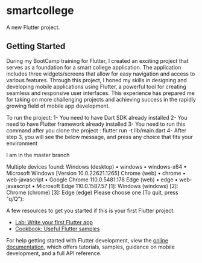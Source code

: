 # smartcollege

A new Flutter project.

## Getting Started

During my BootCamp training for Flutter, I created an exciting project that serves as a foundation for a smart college application. The application includes three widgets/screens that allow for easy navigation and access to various features. Through this project, I honed my skills in designing and developing mobile applications using Flutter, a powerful tool for creating seamless and responsive user interfaces. This experience has prepared me for taking on more challenging projects and achieving success in the rapidly growing field of mobile app development.

To run the project:
1- You need to have Dart SDK already installed
2- You need to have Flutter framework already installed
3- You need to run this command after you clone the project : flutter run -t lib/main.dart
4- After step 3, you will see the below message, and press any choice that fits your environment

I am in the master branch

Multiple devices found:
Windows (desktop) • windows • windows-x64    • Microsoft Windows [Version 10.0.22621.1265]
Chrome (web)      • chrome  • web-javascript • Google Chrome 110.0.5481.178
Edge (web)        • edge    • web-javascript • Microsoft Edge 110.0.1587.57
[1]: Windows (windows)
[2]: Chrome (chrome)
[3]: Edge (edge)
Please choose one (To quit, press "q/Q"): 

A few resources to get you started if this is your first Flutter project:

- [Lab: Write your first Flutter app](https://docs.flutter.dev/get-started/codelab)
- [Cookbook: Useful Flutter samples](https://docs.flutter.dev/cookbook)

For help getting started with Flutter development, view the
[online documentation](https://docs.flutter.dev/), which offers tutorials,
samples, guidance on mobile development, and a full API reference.
